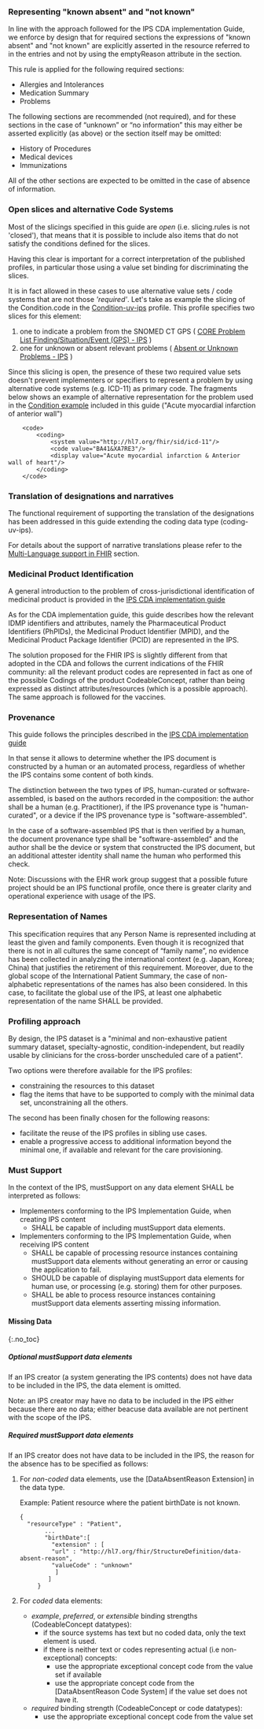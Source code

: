 ### Representing "known absent" and "not known"

In line with the approach followed for the IPS CDA implementation Guide, we enforce by design that for required sections the expressions of "known absent" and "not known" are explicitly asserted in the resource referred to in the entries and not by using the emptyReason attribute in the section.

This rule is applied for the following required sections: 
* Allergies and Intolerances
* Medication Summary
* Problems

The following sections are recommended (not required), and for these sections in the case of “unknown” or “no information” this may either be asserted explicitly (as above) or the section itself may be omitted:
* History of Procedures
* Medical devices
* Immunizations

All of the other sections are expected to be omitted in the case of absence of information.

### Open slices and alternative Code Systems

Most of the slicings specified in this guide are _open_ (i.e. slicing.rules is not 'closed'), that means that it is possible to include also items that do not satisfy the conditions defined for the slices.

Having this clear is important for a correct interpretation of the published profiles, in particular  those using a value set binding for discriminating the slices.

It is in fact allowed in these cases to use alternative value sets / code systems that are not those _'required'_. Let's take as example the slicing of the Condition.code in the [Condition-uv-ips](StructureDefinition-Condition-uv-ips.html) profile. This profile specifies two slices for this element:
1. one to indicate a problem from the SNOMED CT GPS ( [CORE Problem List Finding/Situation/Event (GPS) - IPS](ValueSet-core-problem-finding-situation-event-gps-uv-ips.html) )
1. one for  unknown or absent relevant problems ( [Absent or Unknown Problems - IPS](ValueSet-absent-or-unknown-problems-uv-ips.html) )

Since this slicing is open, the presence of these two required value sets doesn't prevent implementers or specifiers to represent a problem by using alternative code systems (e.g. ICD-11) as primary code. The fragments below shows an example of alternative representation for the problem used in the [Condition example](Condition-eumfh-39-07-1.html) included in this guide ("Acute myocardial infarction of anterior wall")

```
	<code>
		<coding>
			<system value="http://hl7.org/fhir/sid/icd-11"/>
			<code value="BA41&XA7RE3"/>
			<display value="Acute myocardial infarction & Anterior wall of heart"/>
		</coding>
	</code>
```

### Translation of designations and narratives

The functional requirement of supporting the translation of the designations has been addressed in this guide extending the coding data type (coding-uv-ips).

For details about the support of narrative translations please refer to the [Multi-Language support in FHIR](http://build.fhir.org/languages.html) section.

### Medicinal Product Identification

A general introduction to the problem of cross-jurisdictional identification of medicinal product is provided in the [IPS CDA implementation guide](http://international-patient-summary.net/mediawiki/index.php?title=IPS_Design_conventions_and_principles_1###Medicinal_Product_Identification)

As for the CDA implementation guide, this guide describes how the relevant IDMP identifiers and attributes, namely the Pharmaceutical Product Identifiers (PhPIDs), the Medicinal Product Identifier (MPID), and the Medicinal Product Package Identifier (PCID) are represented in the IPS.

The solution proposed for the FHIR IPS is slightly different from that adopted in the CDA and follows the current indications of the FHIR community: all the relevant product codes are represented in fact as one of the possible Codings of the product CodeableConcept, rather than being expressed as distinct attributes/resources (which is a possible approach). The same approach is followed for the vaccines.

### Provenance

This guide follows the principles described in the [IPS CDA implementation guide](http://international-patient-summary.net/mediawiki/index.php?title=IPS_Design_conventions_and_principles_1###Provenance)

In that sense it allows to determine whether the IPS document is constructed by a human or an automated process, regardless of whether the IPS contains some content of both kinds.

The distinction between the two types of IPS, human-curated or software-assembled, is based on the authors recorded in the composition: the author shall be a human (e.g. Practitioner), if the IPS provenance type is "human-curated", or a device if the IPS provenance type is "software-assembled".

In the case of a software-assembled IPS that is then verified by a human, the document provenance type shall be "software-assembled" and the author shall be the device or system that constructed the IPS document, but an additional attester identity shall name the human who performed this check.

Note: Discussions with the EHR work group suggest that a possible future project should be an IPS functional profile, once there is greater clarity and operational experience with usage of the IPS. 

### Representation of Names
This specification requires that any Person Name is represented including at least the given and family components.
Even though it is recognized that there is not in all cultures the same concept of “family name”, no evidence has been collected in analyzing the international context (e.g. Japan, Korea; China) that justifies the retirement of this requirement.
Moreover, due to the global scope of the International Patient Summary, the case of non-alphabetic representations of the names has also been considered.
In this case, to facilitate the global use of the IPS, at least one alphabetic representation of the name SHALL be provided. 

### Profiling approach

By design, the IPS dataset is a "minimal and non-exhaustive patient summary dataset, specialty-agnostic, condition-independent, but readily usable by clinicians for the cross-border unscheduled care of a patient".

Two options were therefore available for the IPS profiles:
* constraining the resources to this dataset
* flag the items that have to be supported to comply with the minimal data set, unconstraining all the others.
 
The second has been finally chosen for the following reasons:
* facilitate the reuse of the IPS profiles in sibling use cases.
* enable a progressive access to additional information beyond the minimal one, if available and relevant for the care provisioning.

<!-- The items that are part of this minimal set have been marked with the mustSupport attribute. -->

### Must Support
In the context of the IPS, mustSupport on any data element SHALL be interpreted as follows:
* Implementers conforming to the IPS Implementation Guide, when creating IPS content
  * SHALL be capable of including mustSupport data elements.
* Implementers conforming to the IPS Implementation Guide, when receiving IPS content
  * SHALL be capable of processing resource instances containing  mustSupport data elements without generating an error or causing the application to fail.
  * SHOULD be capable of displaying mustSupport data elements for human use, or processing (e.g. storing) them for other purposes.
  * SHALL be able to process resource instances containing mustSupport data elements asserting missing information.

#### Missing Data
{:.no_toc}

##### Optional mustSupport data elements

<p>If an IPS creator (a system generating the IPS contents) does not have data to be included in the IPS, the data element is omitted.</p>
<p>Note: an IPS creator may have no data to be included in the IPS either because there are no data; either beacuse data available are not pertinent with the scope of the IPS.</p>

##### Required mustSupport data elements
<p>If an IPS creator does not have data to be included in the IPS, the reason for the absence has to be specified as follows:</p>

1.  For *non-coded* data elements, use the [DataAbsentReason Extension] in the data type.

    Example: Patient resource where the patient birthDate is not known.

    ~~~
    {
      "resourceType" : "Patient",
           ...
           "birthDate":[
             "extension" : [
             "url" : "http://hl7.org/fhir/StructureDefinition/data-absent-reason",
             "valueCode" : "unknown"
              ]
            ]
         }
    ~~~

1. For *coded* data elements:
   - *example*, *preferred*, or *extensible* binding strengths (CodeableConcept datatypes):
      - if the source systems has text but no coded data, only the text element is used.
      - if there is neither text or codes representing actual (i.e non-exceptional) concepts:
        - use the appropriate exceptional concept code from the value set if available
        - use the appropriate concept code from the [DataAbsentReason Code System] if the value set does not have it.
   - *required* binding strength (CodeableConcept or code datatypes):
      - use the appropriate exceptional concept code from the value set
